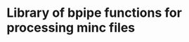 Library of bpipe functions for processing minc files
====================================================
